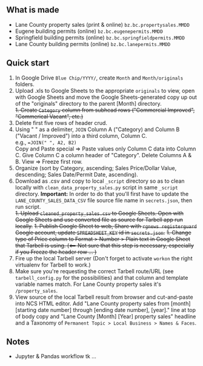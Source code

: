 What is made
------------
* Lane County property sales (print & online) `bz.bc.propertysales.MMDD`
* Eugene building permits (online) `bz.bc.eugenepermits.MMDD`
* Springfield building permits (online) `bz.bc.springfieldpermits.MMDD`
* Lane County building permits (online) `bz.bc.lanepermits.MMDD`

Quick start
-----------

1. In Google Drive `Blue Chip/YYYY/`, create `Month` and `Month/originals` folders.
1. Upload .xls to Google Sheets to the appropriate `originals` to view, open with Google Sheets and move the Google Sheets-generated copy up out of the "originals" directory to the parent [Month] directory.  
~~1. Create `Category` column from subhead rows ("Commercial Improved", "Commerical Vacant", etc.)~~
1. Delete first five rows of header crud.
1. Using " " as a delimiter, `JOIN` Column A ("Category) and Column B ("Vacant / Improved") into a third column, Column C.  
e.g., `=JOIN(" ", A2, B2)`  
Copy and Paste special => Paste values only Column C data into Column C. Give Column C a column header of "Category". Delete Columns A & B. View => Freeze first row.
1. Organize (sort by Category, ascending; Sales Price/Dollar Value, descending; Sales Date/Permit Date, ascending).
1. Download as .csv and copy to local `_script` directory so as to clean locally with `clean_data_property_sales.py` script in same `_script` directory. **Important:** In order to do that you'll first have to update the `LANE_COUNTY_SALES_DATA_CSV` file source file name in `secrets.json`, then run script.  
~~1. Upload `cleaned_property_sales.csv` to Google Sheets. Open with Google Sheets and use converted file as source for Tarbell app run locally.~~
~~1. Publish Google Sheet to web, Share with `rgnews registerguard` Google account, update `SPREADSHEET_KEY` id in `secrets.json`.~~
~~1. Change type of Price column to Format > Number > Plain text in Google Sheet that Tarbell is using. (<== Not sure that this step is necessary, especially if you Freeze the header row ... )~~
1. Fire up the local Tarbell server (Don't forget to activate `workon` the right virtualenv for Tarbell to work.) 
1. Make sure you're requesting the correct Tarbell route/URL (see `tarbell_config.py` for the possibilities) and that column and template variable names match. For Lane County property sales it's `/property_sales`.
1. View source of the local Tarbell result from browser and cut-and-paste into NCS HTML editor. Add "Lane County property sales from [month] [starting date number] through [ending date number], [year]." line at top of body copy and "Lane County [Month] [Year] property sales" headline and a Taxonomy of `Permanent Topic > Local Business > Names & Faces`.

Notes
--------------

* Jupyter & Pandas workflow tk ... 
